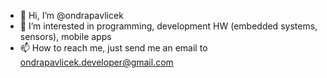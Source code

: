 - 👋 Hi, I’m @ondrapavlicek
- 👀 I’m interested in programming, development HW (embedded systems, sensors), mobile apps
- 📫 How to reach me, just send me an email to ondrapavlicek.developer@gmail.com

<!---
ondrapavlicek/ondrapavlicek is a ✨ special ✨ repository because its `README.md` (this file) appears on your GitHub profile.
You can click the Preview link to take a look at your changes.
--->
